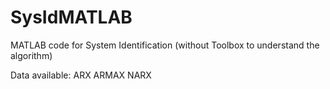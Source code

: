 # SysIdMATLAB
MATLAB code for System Identification (without Toolbox to understand the algorithm)

Data available:
ARX
ARMAX
NARX
